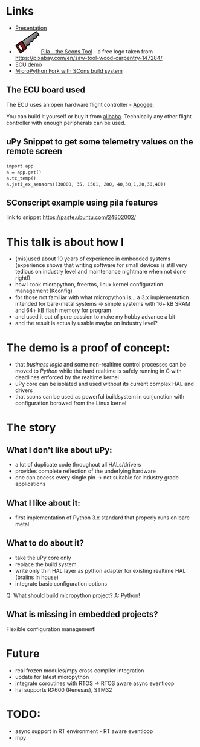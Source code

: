 # Links

- [Presentation](micropython-on-the-water.pdf)
- ![PILA Logo](saw-64.png) [Pila - the Scons Tool](https://github.com/braiins/pila.git) - a free logo taken from https://pixabay.com/en/saw-tool-wood-carpentry-147284/
- [ECU demo](https://github.com/braiins/micropython-demo-ecu)
- [MicroPython Fork with SCons build system](https://github.com/braiins/micropython/tree/pila-upy-1.8)

## The ECU board used

The ECU uses an open hardware flight controller - [Apogee](http://wiki.paparazziuav.org/wiki/Apogee/v1.00).

You can build it yourself or buy it from [alibaba](https://www.alibaba.com/product-detail/paparazzi-apogee-UAV-Flight-Control-ppz_60277228722.html). Technically any other flight controller with enough peripherals can be used.

## uPy Snippet to get some telemetry values on the remote screen

```
import app
a = app.get()
a.tc_temp()
a.jeti_ex_sensors((30000, 35, 1501, 200, 40,30,1,20,30,40))
```

## SConscript example using pila features
link to snippet https://paste.ubuntu.com/24802002/


# This talk is about how I
- (mis)used about 10 years of experience in embedded systems (experience shows that writing software for small devices is still very tedious on industry level and maintenance nightmare when not done right!)
- how I took micropython, freertos, linux kernel configuration management (Kconfig)
- for those not familiar with what micropython is... a 3.x implementation intended for bare-metal systems -> simple systems with 16+ kB SRAM and 64+ kB flash memory for program
- and used it out of pure passion to make my hobby advance a bit
- and the result is actually usable maybe on industry level?

# The demo is a proof of concept:

- that *business logic* and some non-realtime control processes can be moved to *Python* while the hard realtime is safely running in C with deadlines enforced by the realtime kernel
- uPy core can be isolated and used without its current complex HAL and drivers
- that scons can be used as powerful buildsystem in conjunction with configuration borowed from the Linux kernel

# The story

## What I don't like about uPy:
- a lot of duplicate code throughout all HALs/drivers
- provides complete reflection of the underlying hardware
- one can access every single pin -> not suitable for industry grade applications

## What I like about it:
- first implementation of Python 3.x standard that properly runs on bare metal


## What to do about it?
- take the uPy core only
- replace the build system
- write only thin HAL layer as python adapter for existing realtime HAL (braiins in house)
- integrate basic configuration options

Q: What should build micropython project?
A: Python!

## What is missing in embedded projects?
Flexible configuration management!

# Future
- real frozen modules/mpy cross compiler integration
- update for latest micropython
- integrate coroutines with RTOS -> RTOS aware async eventloop
- hal supports RX600 (Renesas), STM32


# TODO:
- async support in RT environment - RT aware eventloop
- mpy
